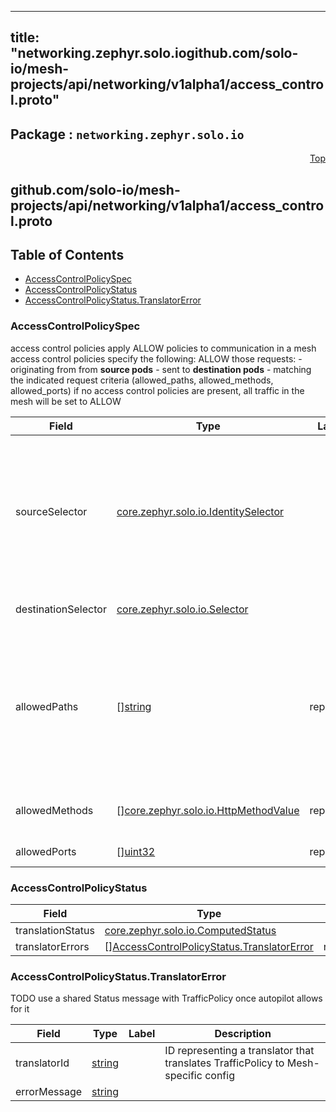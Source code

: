 
---
title: "networking.zephyr.solo.iogithub.com/solo-io/mesh-projects/api/networking/v1alpha1/access_control.proto"
---

## Package : `networking.zephyr.solo.io`



<a name="top"></a>

<a name="API Reference for github.com/solo-io/mesh-projects/api/networking/v1alpha1/access_control.proto"></a>
<p align="right"><a href="#top">Top</a></p>

## github.com/solo-io/mesh-projects/api/networking/v1alpha1/access_control.proto


## Table of Contents
  - [AccessControlPolicySpec](#networking.zephyr.solo.io.AccessControlPolicySpec)
  - [AccessControlPolicyStatus](#networking.zephyr.solo.io.AccessControlPolicyStatus)
  - [AccessControlPolicyStatus.TranslatorError](#networking.zephyr.solo.io.AccessControlPolicyStatus.TranslatorError)







<a name="networking.zephyr.solo.io.AccessControlPolicySpec"></a>

### AccessControlPolicySpec
access control policies apply ALLOW policies to communication in a mesh access control policies specify the following: ALLOW those requests: - originating from from **source pods** - sent to **destination pods** - matching the indicated request criteria (allowed_paths, allowed_methods, allowed_ports) if no access control policies are present, all traffic in the mesh will be set to ALLOW


| Field | Type | Label | Description |
| ----- | ---- | ----- | ----------- |
| sourceSelector | [core.zephyr.solo.io.IdentitySelector](#core.zephyr.solo.io.IdentitySelector) |  | requests originating from these pods will have the rule applied leave empty to have all pods in the mesh apply these policies<br>note that access control policies are mapped to source pods by their service account. if other pods share the same service account, this access control rule will apply to those pods as well.<br>for fine-grained access control policies, ensure that your service accounts properly reflect the desired boundary for your access control policies |
| destinationSelector | [core.zephyr.solo.io.Selector](#core.zephyr.solo.io.Selector) |  | requests destined for these pods will have the rule applied leave empty to apply to all destination pods in the mesh |
| allowedPaths | [][string](#string) | repeated | Optional. A list of HTTP paths or gRPC methods to allow. gRPC methods must be presented as fully-qualified name in the form of "/packageName.serviceName/methodName" and are case sensitive. Exact match, prefix match, and suffix match are supported for paths. For example, the path "/books/review" matches "/books/review" (exact match), "*books/" (suffix match), or "/books*" (prefix match),<br>If not specified, it allows to any path. |
| allowedMethods | [][core.zephyr.solo.io.HttpMethodValue](#core.zephyr.solo.io.HttpMethodValue) | repeated | Optional. A list of HTTP methods to allow (e.g., "GET", "POST"). It is ignored in gRPC case because the value is always "POST". If not specified, allows any method. |
| allowedPorts | [][uint32](#uint32) | repeated | Optional. A list of ports which to allow if not set any port is allowed |






<a name="networking.zephyr.solo.io.AccessControlPolicyStatus"></a>

### AccessControlPolicyStatus



| Field | Type | Label | Description |
| ----- | ---- | ----- | ----------- |
| translationStatus | [core.zephyr.solo.io.ComputedStatus](#core.zephyr.solo.io.ComputedStatus) |  |  |
| translatorErrors | [][AccessControlPolicyStatus.TranslatorError](#networking.zephyr.solo.io.AccessControlPolicyStatus.TranslatorError) | repeated |  |






<a name="networking.zephyr.solo.io.AccessControlPolicyStatus.TranslatorError"></a>

### AccessControlPolicyStatus.TranslatorError
TODO use a shared Status message with TrafficPolicy once autopilot allows for it


| Field | Type | Label | Description |
| ----- | ---- | ----- | ----------- |
| translatorId | [string](#string) |  | ID representing a translator that translates TrafficPolicy to Mesh-specific config |
| errorMessage | [string](#string) |  |  |





 <!-- end messages -->

 <!-- end enums -->

 <!-- end HasExtensions -->

 <!-- end services -->

